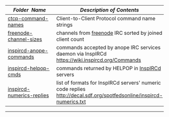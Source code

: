 |&nbsp;&nbsp;&nbsp;&nbsp;_Folder&nbsp;&nbsp;Name_&nbsp;&nbsp;&nbsp;&nbsp;| _Description of Contents_
|:----------------|--------------------------------------------------------------------------------------------------------------------------------------------------------
| [ctcp-command-names](ctcp-command-names.txt) |  Client-to-Client Protocol command name strings 
| [freenode-channel-sizes](freenode-channel-sizes.txt) |  channels from [freenode](https://freenode.net) IRC sorted by joined client count 
| [inspircd-anope-commands](inspircd-anope-commands.txt) |  commands accepted by anope IRC services daemon via InspIRCd <https://wiki.inspircd.org/Commands> 
| [inspircd-helpop-cmds](inspircd-helpop-cmds.txt) |  commands returned by HELPOP in [InspIRCd](https://inspircd.org) servers 
| [inspircd-numerics-replies](inspircd-numerics-replies.txt) |  list of formats for InspIRCd servers' numeric code replies <http://decal.sdf.org/spotfedsonline/inspircd-numerics.txt> 

* * *

